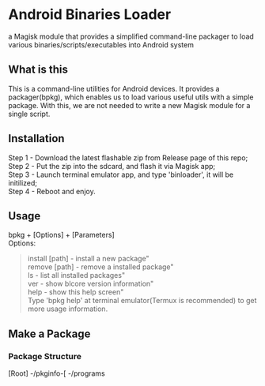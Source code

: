 # Android Binaries Loader
a Magisk module that provides a simplified command-line packager to load various binaries/scripts/executables into Android system

## What is this
This is a command-line utilities for Android devices. It provides a packager(bpkg), which enables us to load various
useful utils with a simple package. With this, we are not needed to write a new Magisk module for a single script.

## Installation
Step 1 - Download the latest flashable zip from Release page of this repo;<br />
Step 2 - Put the zip into the sdcard, and flash it via Magisk app;<br />
Step 3 - Launch terminal emulator app, and type 'binloader', it will be initilized;<br />
Step 4 - Reboot and enjoy.<br />

## Usage
bpkg + [Options] + [Parameters]<br />
Options:<br />
>install [path] - install a new package"<br />
    remove [path] - remove a installed package"<br />
    ls - list all installed packages"<br />
    ver - show blcore version information"<br />
    help - show this help screen"<br />
Type 'bpkg help' at terminal emulator(Termux is recommended) to get more usage information.

## Make a Package
### Package Structure
[Root]
-/pkginfo-[
-/programs
